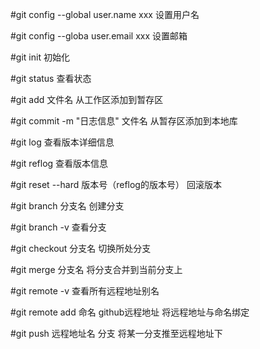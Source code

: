 
#git config --global user.name xxx	设置用户名

#git config --globa user.email xxx	设置邮箱

#git init	初始化

#git status	查看状态

#git add 文件名		从工作区添加到暂存区

#git commit -m "日志信息" 文件名	从暂存区添加到本地库

#git log	查看版本详细信息

#git reflog	查看版本信息

#git reset --hard 版本号（reflog的版本号）	回滚版本

#git branch 分支名	创建分支

#git branch -v        查看分支

#git checkout 分支名	切换所处分支

#git merge 分支名	将分支合并到当前分支上

#git remote -v		查看所有远程地址别名

#git remote add 命名 github远程地址         将远程地址与命名绑定

#git push 远程地址名 分支       将某一分支推至远程地址下


